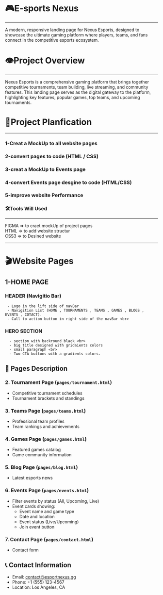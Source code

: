 # 🎮E-sports Nexus <br> 
<hr>
A modern, responsive landing page for Nexus Esports, designed to showcase the ultimate gaming platform where players, teams, and fans connect in the competitive esports ecosystem.

# 👁️Project Overview 
<hr>
Nexus Esports is a comprehensive gaming platform that brings together competitive tournaments, team building, live streaming, and community features. This landing page serves as the digital gateway to the platform, highlighting key features, popular games, top teams, and upcoming tournaments.


# 📅Project Planfication
<hr>

### 1-Creat a MockUp to all website pages <br>
### 2-convert pages to code (HTML / CSS) <br>
### 3-creat a MockUp to Events page <br>
### 4-convert Events page desgine to code (HTML/CSS) <br>
### 5-improve website Performance <br>

### 🛠️Tools Will Used 
<hr>
 FIGMA => to craet mockUp of project pages <br>
 HTML => to add website structur <br>
 CSS3 => to Desined website <br>
<hr>

# 🎬Website Pages
   ## 1-HOME PAGE <br>
   ### HEADER (Navigitio Bar)
     - Logo in the lift side of navBar  
     - Navigition List (HOME , TOURNAMENTS , TEAMS , GAMES , BLOGS , EVENTS , COTACT). 
     - Call to action button in right side of the navBar <br>
   ### HERO SECTION
      - section with backround black <br>
      - big title designed with gridaients colors 
      - small paragraph <br>
      - Two CTA buttons with a gradients colors.    

## 📑 Pages Description



### 2. Tournament Page (`pages/tournament.html`)
- Competitive tournament schedules
- Tournament brackets and standings


### 3. Teams Page (`pages/teams.html`)
- Professional team profiles
- Team rankings and achievements

### 4. Games Page (`pages/games.html`)
- Featured games catalog
- Game community information

### 5. Blog Page (`pages/blog.html`)
- Latest esports news


### 6. Events Page (`pages/events.html`)
- Filter events by status (All, Upcoming, Live)
- Event cards showing:
  - Event name and game type
  - Date and location
  - Event status (Live/Upcoming)
  - Join event button
### 7. Contact Page (`pages/contact.html`)
- Contact form

## 📞 Contact Information
- Email: contact@esportnexus.gg
- Phone: +1 (555) 123-4567
- Location: Los Angeles, CA
